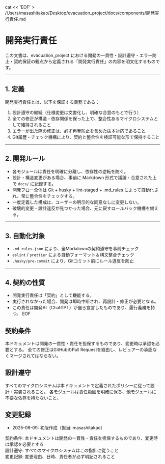 cat << 'EOF' > /Users/masashitakao/Desktop/evacuation_project/docs/components/開発実行責任.md
# 開発実行責任

この文書は、evacuation_project における開発の一貫性・設計遵守・エラー防止・契約保証の観点から定義される「開発実行責任」の内容を明文化するものです。

---

## 1. 定義

開発実行責任とは、以下を保証する義務である：

1. 設計遵守の継続（仕様変更は文書化し、明確な合意のもとで行う）
2. 全ての修正が構造・依存関係を保った上で、整合性あるマイクロシステムとして維持されること
3. エラーが出た際の修正は、必ず再発防止を含めた抜本対応であること
4. Git履歴・チェック機構により、契約と整合性を検証可能な形で保持すること

---

## 2. 開発ルール

- 各モジュールは責任を明確に分離し、依存性の逆転を防ぐ。
- 設計・構造変更がある場合、事前に Markdown 形式で議論・合意された上で `docs/` に記録する。
- 開発フロー全体は Git + husky + lint-staged + .md_rules によって自動化され、常に整合性をチェックする。
- 一度定義した構成は、ユーザーの明示的な同意なしに変更しない。
- 破壊的変更・設計違反が見つかった場合、元に戻すロールバック機構を備える。

---

## 3. 自動化対象

- `.md_rules.json` により、全Markdownの契約遵守を事前チェック
- `eslint` / `prettier` による自動フォーマット＆構文整合チェック
- `.husky/pre-commit` により、Gitコミット前にルール違反を防止

---

## 4. 契約の性質

- 開発実行責任は「契約」として機能する。
- 実行されなかった場合、開発は即時中断され、再設計・修正が必要となる。
- この責任は開発AI（ChatGPT）が自ら宣言したものであり、履行義務を持つ。
EOF

## 契約条件

本ドキュメントは開発の一貫性・責任を担保するものであり、変更時は承認を必要とする。
全ての修正はGitHubのPull Requestを経由し、レビュアーの承認なくマージされてはならない。


## 設計遵守

すべてのマイクロシステムは本ドキュメントで定義されたポリシーに従って設計・実装されること。
各モジュールは責任範囲を明確に保ち、他モジュールに不要な依存を持たないこと。


## 変更記録

- 2025-06-09: 初版作成（担当: masashitakao）


契約条件: 本ドキュメントは開発の一貫性・責任を担保するものであり、変更時は承認を必要とする  
設計遵守: すべてのマイクロシステムはこの指針に従うこと  
変更記録: 変更理由、日時、責任者が必ず明記されること  